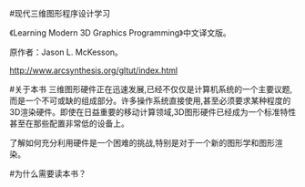 #现代三维图形程序设计学习

《Learning Modern 3D Graphics Programming》中文译文版。

原作者：Jason L. McKesson。

http://www.arcsynthesis.org/gltut/index.html

#关于本书
三维图形硬件正在迅速发展,已经不仅仅是计算机系统的一个主要议题,而是一个不可或缺的组成部分。许多操作系统直接使用,甚至必须要求某种程度的3D渲染硬件。即使在日益重要的移动计算领域,3D图形硬件已经成为一个标准特性甚至在那些配置非常低的设备上。

了解如何充分利用硬件是一个困难的挑战,特别是对于一个新的图形学和图形渲染。

#为什么需要读本书？
